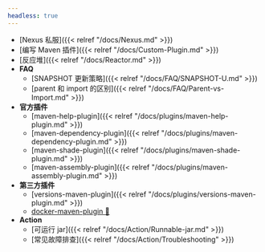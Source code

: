 ```yaml
---
headless: true
---
```


* [Nexus 私服]({{< relref "/docs/Nexus.md" >}})
* [编写 Maven 插件]({{< relref "/docs/Custom-Plugin.md" >}})
* [反应堆]({{< relref "/docs/Reactor.md" >}})
* **FAQ**
    * [SNAPSHOT 更新策略]({{< relref "/docs/FAQ/SNAPSHOT-U.md" >}})
    * [parent 和 import 的区别]({{< relref "/docs/FAQ/Parent-vs-Import.md" >}})
* **官方插件**
    * [maven-help-plugin]({{< relref "/docs/plugins/maven-help-plugin.md" >}})
    * [maven-dependency-plugin]({{< relref "/docs/plugins/maven-dependency-plugin.md" >}})
    * [maven-shade-plugin]({{< relref "/docs/plugins/maven-shade-plugin.md" >}})
    * [maven-assembly-plugin]({{< relref "/docs/plugins/maven-assembly-plugin.md" >}})
* **第三方插件**
    * [versions-maven-plugin]({{< relref "/docs/plugins/versions-maven-plugin.md" >}})
    * [docker-maven-plugin 🔗](/Docker/docs/Action/docker-maven-plugin/)
* **Action**
    * [可运行 jar]({{< relref "/docs/Action/Runnable-jar.md" >}})
    * [常见故障排查]({{< relref "/docs/Action/Troubleshooting" >}})

